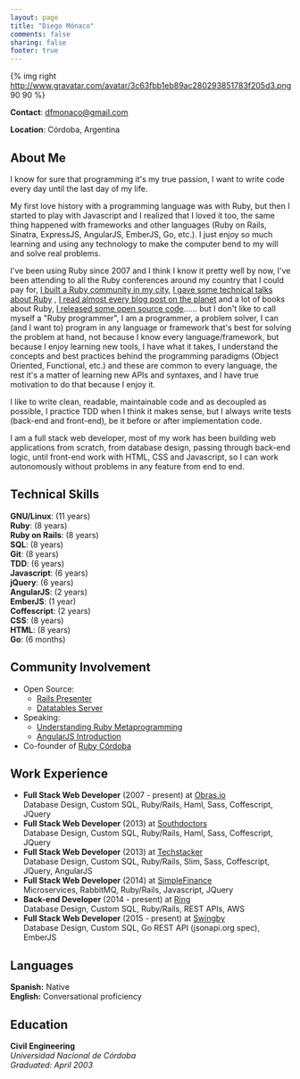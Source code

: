 ```yaml
---
layout: page
title: "Diego Mónaco"
comments: false
sharing: false
footer: true
---
```

{% img right http://www.gravatar.com/avatar/3c63fbb1eb89ac280293851783f205d3.png 90 90 %}

__Contact__: <dfmonaco@gmail.com>  

__Location__: Córdoba, Argentina

## About Me
 I know for sure that programming it's my true passion, I want to write code every day until the last day of my life.

 My first love history with a programming language was with Ruby, but then I started to play with Javascript and I realized that I loved it too, the same thing happened with frameworks and other languages (Ruby on Rails, Sinatra, ExpressJS, AngularJS, EmberJS, Go, etc.). I just enjoy so much learning and using any technology to make the computer bend to my will and solve real problems.

 I've been using Ruby since 2007 and I think I know it pretty well by now, I've been attending to all the Ruby conferences around my country that I could pay for, [I built a Ruby community in my city](https://groups.google.com/forum/#!forum/ruby-cordoba), [I gave some technical talks about Ruby](http://dfmonaco.github.com/understanding_ruby_metaprogramming/#/)
, [I read almost every blog post on the planet](http://feedshare.net/dfmonaco/) and a lot of books about Ruby, [I released some open source code](http://dfmonaco.github.io/rails_presenter/)...... but I don't like to call myself a "Ruby programmer", I am a programmer, a problem solver, I can (and I want to) program in any language or framework that's best for solving the problem at hand, not because I know every language/framework, but because I enjoy learning new tools, I have what it takes, I understand the concepts and best practices behind the programming paradigms (Object Oriented, Functional, etc.) and these are common to every language, the rest it's a matter of learning new APIs and syntaxes, and I have true motivation to do that because I enjoy it.

I like to write clean, readable, maintainable code and as decoupled as possible, I practice TDD when I think it makes sense, but I always write tests (back-end and front-end), be it before or after implementation code.

 I am a full stack web developer, most of my work has been building web applications from scratch, from database design, passing through back-end logic, until front-end work with HTML, CSS and Javascript, so I can work autonomously without problems in any feature from end to end.
## Technical Skills

__GNU/Linux__: (11 years)  
__Ruby__: (8 years)  
__Ruby on Rails__: (8 years)  
__SQL__: (8 years)  
__Git__: (8 years)  
__TDD__: (6 years)  
__Javascript__: (6 years)  
__jQuery__: (6 years)  
__AngularJS__: (2 years)  
__EmberJS__: (1 year)  
__Coffescript__: (2 years)  
__CSS__: (8 years)  
__HTML__: (8 years)  
__Go__: (6 months)

## Community Involvement
- Open Source:
  * [Rails Presenter](http://dfmonaco.github.io/rails_presenter/)
  * [Datatables Server](http://dfmonaco.github.io/datatables_server/)
- Speaking: 
  * [Understanding Ruby Metaprogramming](http://dfmonaco.github.com/understanding_ruby_metaprogramming/#/)
  * [AngularJS Introduction](http://dfmonaco.github.io/angularjs-slides/#/)
- Co-founder of [Ruby Córdoba](https://groups.google.com/forum/?fromgroups#!forum/ruby-cordoba)

## Work Experience
- __Full Stack Web Developer__ (2007 - present) at [Obras.io](http://www.obras.io)  
Database Design, Custom SQL, Ruby/Rails, Haml, Sass, Coffescript, JQuery
- __Full Stack Web Developer__ (2013) at [Southdoctors](http://www.southdoctors.com)  
Database Design, Custom SQL, Ruby/Rails, Haml, Sass, Coffescript, JQuery
- __Full Stack Web Developer__ (2013) at [Techstacker](http://www.techstacker.com)  
Database Design, Custom SQL, Ruby/Rails, Slim, Sass, Coffescript, JQuery, AngularJS
- __Full Stack Web Developer__ (2014) at [SimpleFinance](http://www.gosimplefinance.com)  
Microservices, RabbitMQ, Ruby/Rails, Javascript, JQuery
- __Back-end Developer__ (2014 - present) at [Ring](http://www.ring.com)  
Database Design, Custom SQL, Ruby/Rails, REST APIs, AWS
- __Full Stack Web Developer__ (2015 - present) at [Swingby](http://www.swingbyfood.com)  
Database Design, Custom SQL, Go REST API (jsonapi.org spec), EmberJS

## Languages

__Spanish:__ Native  
__English:__ Conversational proficiency

## Education
__Civil Engineering__  
_*Universidad Nacional de Córdoba*_  
_*Graduated: April 2003*_

